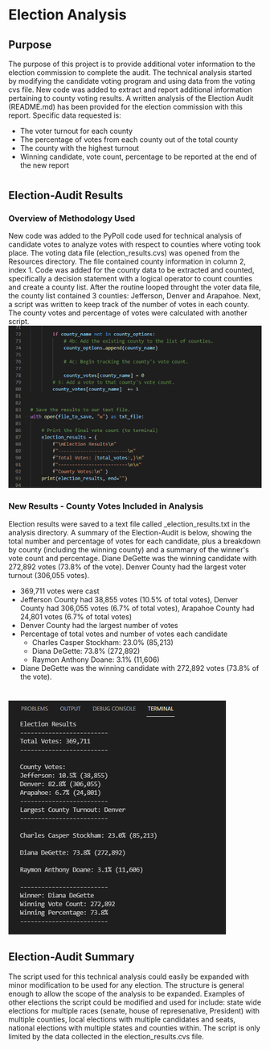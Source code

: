 # Election Analysis
## Purpose
The purpose of this project is to provide additional voter information to the election commission to complete the audit.   The technical analysis started by modifying the candidate voting program and using data from the voting cvs file. New code was added to extract and report additional information pertaining to county voting results. A written analysis of the Election Audit (README.md) has been provided for the election commission with this report.
Specific data requested is:
* The voter turnout for each county
* The percentage of votes from each county out of the total county
* The county with the highest turnout
* Winning candidate, vote count, percentage to be reported at the end of the new report
#
## Election-Audit Results
### Overview of Methodology Used
New code was added to the PyPoll code used for technical analysis of candidate votes to analyze votes with respect to counties where voting took place.  The voting data file (election_results.cvs) was opened from the Resources directory.  The file contained county information in column 2, index 1.  Code was added for the county data to be extracted and counted, specifically a decision statement with a logical operator to count counties and create a county list.  After the routine looped throught the voter data file, the county list contained 3 counties: Jefferson, Denver and Arapahoe.  Next, a script was written to keep track of the number of votes in each county.  The county votes and percentage of votes were calculated with another script.  
![county results code](https://github.com/jcsargis00/election-analysis/blob/main/analysis/county_count.PNG)

### New Results - County Votes Included in Analysis
Election results were saved to a text file called _election_results.txt in the analysis directory.
A summary of the Election-Audit is below, showing the total number and percentage of votes for each candidate, plus a breakdown by county (including the winning county) and a summary of the winner's vote count and percentage. Diane DeGette was the winning candidate with 272,892 votes (73.8% of the vote).  Denver County had the largest voter turnout (306,055 votes).

* 369,711 votes were cast
* Jefferson County had 38,855 votes (10.5% of total votes), Denver County had 306,055 votes (6.7% of total votes), Arapahoe County had 24,801 votes (6.7% of total votes)
* Denver County had the largest number of votes
* Percentage of total votes and number of votes each candidate
    - Charles Casper Stockham: 23.0% (85,213)
    - Diana DeGette: 73.8% (272,892)
    - Raymon Anthony Doane: 3.1% (11,606)
* Diane DeGette was the winning candidate with 272,892 votes (73.8% of the vote). 
#
![Election Results](https://github.com/jcsargis00/election-analysis/blob/main/analysis/electionresultcmdline.PNG)
## Election-Audit Summary
The script used for this technical analysis could easily be expanded with minor modification to be used for any election.  The structure is general enough to allow the scope of the analysis to be expanded.  Examples of other elections the script could be modified and used for include: state wide elections for multiple races (senate, house of represenative, President) with multiple counties, local elections with multiple candidates and seats, national elections with multiple states and counties within.  The script is only limited by the data collected in the election_results.cvs file.  
